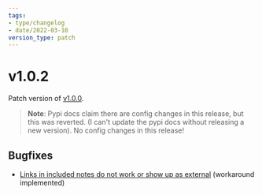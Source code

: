 ```yaml
---
tags:
- type/changelog
- date/2022-03-10
version_type: patch
---
```

# v1.0.2   
   
Patch version of [v1.0.0](../Changelog/v1.0.0.md).   
   
> **Note**: Pypi docs claim there are config changes in this release, but this was reverted. (I can't update the pypi docs without releasing a new version). No config changes in this release!   
   
## Bugfixes   
   
- [Links in included notes do not work or show up as external](../Buglog/Links%20in%20included%20notes%20do%20not%20work%20or%20show%20up%20as%20external.md) (workaround implemented)
